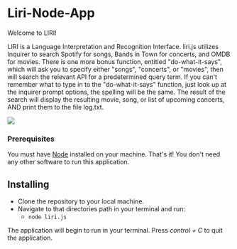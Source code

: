 # Liri-Node-App

Welcome to LIRI!

LIRI is a Language Interpretation and Recognition Interface. liri.js utilizes Inquirer to search Spotify for songs, Bands in Town for concerts, and OMDB for movies. There is one more bonus function, entitled "do-what-it-says", which will ask you to specify either "songs", "concerts", or "movies", then will search the relevant API for a predetermined query term. If you can't remember what to type in to the "do-what-it-says" function, just look up at the inquirer prompt options, the spelling will be the same. The result of the search will display the resulting movie, song, or list of upcoming concerts, AND print them to the file log.txt.

![](liri.gif)

### Prerequisites

You must have [Node](https://nodejs.org/en/) installed on your machine. That's it! You don't need any other software to run this application. 

## Installing 

* Clone the repository to your local machine.
* Navigate to that directories path in your terminal and run:
    * ```node liri.js```

The application will begin to run in your terminal. Press _control + C_ to quit the application.